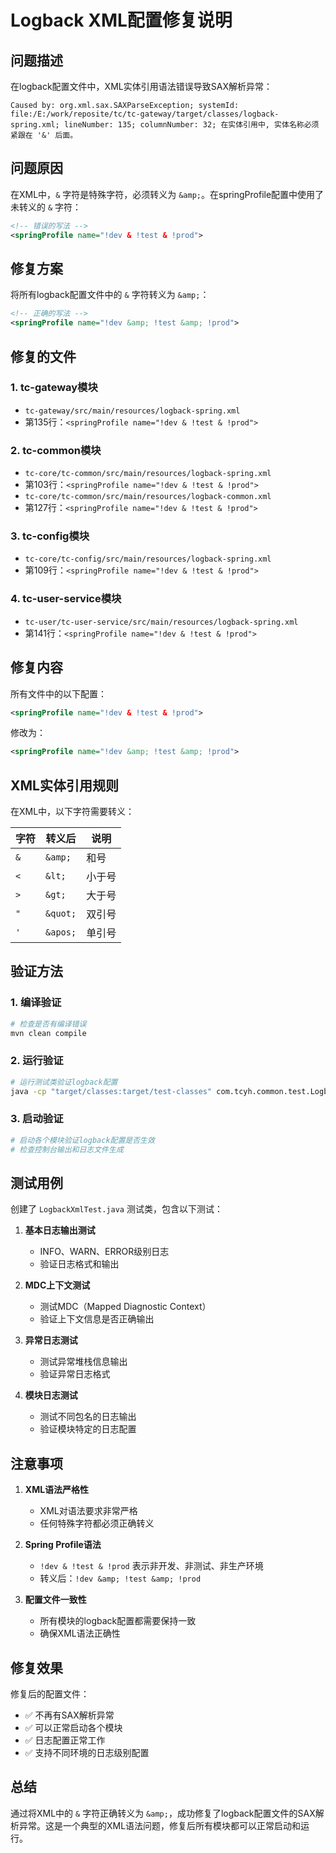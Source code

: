 # Logback XML配置修复说明

## 问题描述

在logback配置文件中，XML实体引用语法错误导致SAX解析异常：
```
Caused by: org.xml.sax.SAXParseException; systemId: file:/E:/work/reposite/tc/tc-gateway/target/classes/logback-spring.xml; lineNumber: 135; columnNumber: 32; 在实体引用中, 实体名称必须紧跟在 '&' 后面。
```

## 问题原因

在XML中，`&` 字符是特殊字符，必须转义为 `&amp;`。在springProfile配置中使用了未转义的 `&` 字符：

```xml
<!-- 错误的写法 -->
<springProfile name="!dev & !test & !prod">
```

## 修复方案

将所有logback配置文件中的 `&` 字符转义为 `&amp;`：

```xml
<!-- 正确的写法 -->
<springProfile name="!dev &amp; !test &amp; !prod">
```

## 修复的文件

### 1. tc-gateway模块
- `tc-gateway/src/main/resources/logback-spring.xml`
- 第135行：`<springProfile name="!dev & !test & !prod">`

### 2. tc-common模块
- `tc-core/tc-common/src/main/resources/logback-spring.xml`
- 第103行：`<springProfile name="!dev & !test & !prod">`
- `tc-core/tc-common/src/main/resources/logback-common.xml`
- 第127行：`<springProfile name="!dev & !test & !prod">`

### 3. tc-config模块
- `tc-core/tc-config/src/main/resources/logback-spring.xml`
- 第109行：`<springProfile name="!dev & !test & !prod">`

### 4. tc-user-service模块
- `tc-user/tc-user-service/src/main/resources/logback-spring.xml`
- 第141行：`<springProfile name="!dev & !test & !prod">`

## 修复内容

所有文件中的以下配置：
```xml
<springProfile name="!dev & !test & !prod">
```

修改为：
```xml
<springProfile name="!dev &amp; !test &amp; !prod">
```

## XML实体引用规则

在XML中，以下字符需要转义：

| 字符 | 转义后 | 说明 |
|------|--------|------|
| `&` | `&amp;` | 和号 |
| `<` | `&lt;` | 小于号 |
| `>` | `&gt;` | 大于号 |
| `"` | `&quot;` | 双引号 |
| `'` | `&apos;` | 单引号 |

## 验证方法

### 1. 编译验证
```bash
# 检查是否有编译错误
mvn clean compile
```

### 2. 运行验证
```bash
# 运行测试类验证logback配置
java -cp "target/classes:target/test-classes" com.tcyh.common.test.LogbackXmlTest
```

### 3. 启动验证
```bash
# 启动各个模块验证logback配置是否生效
# 检查控制台输出和日志文件生成
```

## 测试用例

创建了 `LogbackXmlTest.java` 测试类，包含以下测试：

1. **基本日志输出测试**
   - INFO、WARN、ERROR级别日志
   - 验证日志格式和输出

2. **MDC上下文测试**
   - 测试MDC（Mapped Diagnostic Context）
   - 验证上下文信息是否正确输出

3. **异常日志测试**
   - 测试异常堆栈信息输出
   - 验证异常日志格式

4. **模块日志测试**
   - 测试不同包名的日志输出
   - 验证模块特定的日志配置

## 注意事项

1. **XML语法严格性**
   - XML对语法要求非常严格
   - 任何特殊字符都必须正确转义

2. **Spring Profile语法**
   - `!dev & !test & !prod` 表示非开发、非测试、非生产环境
   - 转义后：`!dev &amp; !test &amp; !prod`

3. **配置文件一致性**
   - 所有模块的logback配置都需要保持一致
   - 确保XML语法正确性

## 修复效果

修复后的配置文件：
- ✅ 不再有SAX解析异常
- ✅ 可以正常启动各个模块
- ✅ 日志配置正常工作
- ✅ 支持不同环境的日志级别配置

## 总结

通过将XML中的 `&` 字符正确转义为 `&amp;`，成功修复了logback配置文件的SAX解析异常。这是一个典型的XML语法问题，修复后所有模块都可以正常启动和运行。
